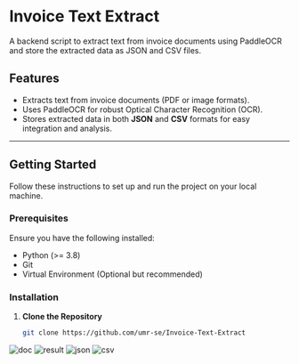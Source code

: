 # Invoice Text Extract

A backend script to extract text from invoice documents using PaddleOCR and store the extracted data as JSON and CSV files.

## Features

- Extracts text from invoice documents (PDF or image formats).
- Uses PaddleOCR for robust Optical Character Recognition (OCR).
- Stores extracted data in both **JSON** and **CSV** formats for easy integration and analysis.

---

## Getting Started

Follow these instructions to set up and run the project on your local machine.

### Prerequisites

Ensure you have the following installed:

- Python (>= 3.8)
- Git
- Virtual Environment (Optional but recommended)

### Installation

1. **Clone the Repository**
   ```bash
   git clone https://github.com/umr-se/Invoice-Text-Extract
![doc](https://github.com/user-attachments/assets/3f87b04e-2f04-40f9-8202-9ce3dd187f6d)
![result](https://github.com/user-attachments/assets/459f8e26-946b-4e39-9066-e2fb64d877e3)
![json ](https://github.com/user-attachments/assets/707ab484-3f55-4492-b0d0-fcae8ee1a957)
![csv](https://github.com/user-attachments/assets/5b55db5f-e505-4fda-84af-354afd22731d)


